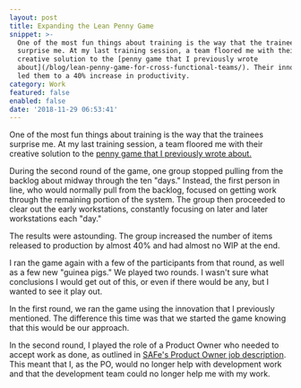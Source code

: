 ```yaml
---
layout: post
title: Expanding the Lean Penny Game
snippet: >-
  One of the most fun things about training is the way that the trainees
  surprise me. At my last training session, a team floored me with their
  creative solution to the [penny game that I previously wrote
  about](/blog/lean-penny-game-for-cross-functional-teams/). Their innovation
  led them to a 40% increase in productivity.
category: Work
featured: false
enabled: false
date: '2018-11-29 06:53:41'
---
```

One of the most fun things about training is the way that the trainees surprise me. At my last training session, a team floored me with their creative solution to the [penny game that I previously wrote about.](/blog/lean-penny-game-for-cross-functional-teams/)

During the second round of the game, one group stopped pulling from the backlog about midway through the ten "days." Instead, the first person in line, who would normally pull from the backlog, focused on getting work through the remaining portion of the system. The group then proceeded to clear out the early workstations, constantly focusing on later and later workstations each "day." 

The results were astounding. The group increased the number of items released to production by almost 40% and had almost no WIP at the end.

I ran the game again with a few of the participants from that round, as well as a few new "guinea pigs." We played two rounds. I wasn't sure what conclusions I would get out of this, or even if there would be any, but I wanted to see it play out.

In the first round, we ran the game using the innovation that I previously mentioned. The difference this time was that we started the game knowing that this would be our approach.

In the second round, I played the role of a Product Owner who needed to accept work as done, as outlined in [SAFe's Product Owner job description](https://www.scaledagileframework.com/product-owner/). This meant that I, as the PO, would no longer help with development work and that the development team could no longer help me with my work.
